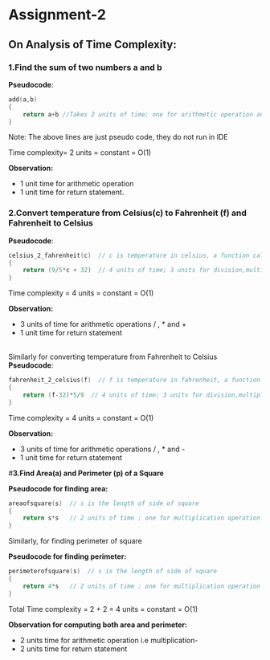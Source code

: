 # Assignment-2

## On Analysis of Time Complexity:<br>

### __1.Find the sum of two numbers a and b__

__Pseudocode__:
```c
add(a,b)
{
    return a+b //Takes 2 units of time; one for arithmetic operation and another for returning the added value
}
```
Note: The above lines are just pseudo code, they do not run in IDE<br>

Time complexity= 2 units = constant = O(1)<br>

__Observation:__<br> 
* 1 unit time for arithmetic operation<br> 
* 1 unit time for return statement.

### __2.Convert temperature from Celsius(c) to Fahrenheit (f) and Fahrenheit to Celsius__

__Pseudocode__:
```c
celsius_2_fahrenheit(c)  // c is temperature in celsius, a function call
{
    return (9/5*c + 32)  // 4 units of time; 3 units for division,multiplication and addition invovled in computation and 1 unit for return statement
}
```
Time complexity = 4 units = constant = O(1)<br>

__Observation:__<br> 
* 3 units of time for arithmetic operations / , * and + <br> 
* 1 unit time for return statement<br><br>

Similarly for converting temperature from Fahrenheit to Celsius<br>
__Pseudocode__:
```c
fahrenheit_2_celsius(f)  // f is temperature in fahrenheit, a function call
{
    return (f-32)*5/9  // 4 units of time; 3 units for division,multiplication and subtraction invovled in computation and 1 unit for return statement
}
```
Time complexity = 4 units = constant = O(1)<br>

__Observation:__<br> 
* 3 units of time for arithmetic operations / , * and - <br> 
* 1 unit time for return statement<br>

#__3.Find Area(a) and Perimeter (p) of a Square__ 

__Pseudocode for finding area:__
```c
areaofsquare(s)  // s is the length of side of square
{
    return s*s   // 2 units of time ; one for multiplication operation and another for return statement
}
```

Similarly, for finding perimeter of square

__Pseudocode for finding perimeter:__
```c
perimeterofsquare(s)  // s is the length of side of square
{
    return 4*s   // 2 units of time ; one for multiplication operation and another for return statement
}
```
Total Time complexity = 2 + 2 = 4 units = constant = O(1)<br>

__Observation for computing both area and perimeter:__<br> 
* 2 units time for arithmetic operation i.e multiplication- 
* 2 units time for return statement<br>
